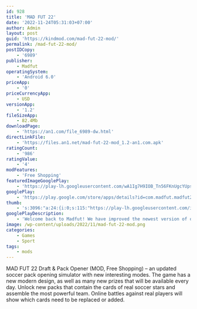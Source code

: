 ```yaml
---
id: 928
title: 'MAD FUT 22'
date: '2022-11-24T05:31:03+07:00'
author: Admin
layout: post
guid: 'https://kindmod.com/mad-fut-22-mod/'
permalink: /mad-fut-22-mod/
postIDCopy:
    - '6989'
publisher:
    - Madfut
operatingSystem:
    - 'Android 6.0'
priceApp:
    - '0'
priceCurrencyApp:
    - USD
versionApp:
    - '1.2'
fileSizeApp:
    - 82.4Mb
downloadPage:
    - 'https://an1.com/file_6989-dw.html'
directLinkFile:
    - 'https://files.an1.net/mad-fut-22-mod_1.2-an1.com.apk'
ratingCount:
    - '986'
ratingValue:
    - '4'
modFeatures:
    - 'Free Shopping'
featuredImageGooglePlay:
    - 'https://play-lh.googleusercontent.com/wA1Ig7H9IOB_Tn56FKnUgcYUpso5Nl3xohhBvwlojMJUrhZJLJASzzECtdfuA1Lu5eQR'
googlePlay:
    - 'https://play.google.com/store/apps/details?id=com.madfut.madfut22'
thumb:
    - 's:3096:"a:24:{i:0;s:115:"https://play-lh.googleusercontent.com/iSElhNbHUeBei7f3IU4z1A6r0HGVQ5d85Ah-zvEgi3axitoxQsMIkGovMz2xNmRkC1o=w526-h296";i:1;s:115:"https://play-lh.googleusercontent.com/5DIbVXV1rOTPeZwtQaYOvOgTTp-gH3IRWBbIVpuvbj3XJswK13WQl2BrggaocH9mUPo=w526-h296";i:2;s:116:"https://play-lh.googleusercontent.com/KAMSo8L7qIQqxn9sk9Mw8AIvi25Zbw7paKKY3wpRTUNOBAGSyPW8HeYBu-hkpQyQvhql=w526-h296";i:3;s:116:"https://play-lh.googleusercontent.com/-Jy5VoeNDYpIDRNfIasCtjhdBPxrhgjvIWF7Z4OGNquuliM50W2dNMQNrCk4A7zXkivk=w526-h296";i:4;s:115:"https://play-lh.googleusercontent.com/ucpK_riRoFzavpxRvR928FDlgVa_321KH-s2SoFiyBbsUr8JxSz4Mfytsvq3zAnlhQI=w526-h296";i:5;s:115:"https://play-lh.googleusercontent.com/SoZh6b3uWT6ugWmftY8QkzywhWvyG5iJzuq3bkRhNeTQ5qfoKV3ZX3hZP4gDgv8CvZ4=w526-h296";i:6;s:114:"https://play-lh.googleusercontent.com/x4JbeHmvgzHyuv8gEJuBnKee5Ln1TaYDGOTmNC0NQwemKMiNjNaQY-xWwWqAS7LmIw=w526-h296";i:7;s:116:"https://play-lh.googleusercontent.com/lRhLQdDRZBdNNpDklT9qdZf1PNt6nJbPn6-SQ51MMhFfs7fKaL5C75jxQFOACDWvzn4w=w526-h296";i:8;s:115:"https://play-lh.googleusercontent.com/rt8WFyaavhxKktnLxc0PfKBQ2Yw-5IZOB4OByXvNn0g3pbO6jf7-h3-epOKThR_fyEI=w526-h296";i:9;s:115:"https://play-lh.googleusercontent.com/q0SERB3t8lkDsjJ556DyDRQYWIeSsOJG9I-qw6-Q7tId8I4ZCHmkR20eRQaXKz9h7VM=w526-h296";i:10;s:115:"https://play-lh.googleusercontent.com/3kRHag8KyWxjn3SM4FHhEWyP5plvSTFmGw1a2CkwHL6-y5nIeeuBGorqvZCCAKt0KKU=w526-h296";i:11;s:116:"https://play-lh.googleusercontent.com/LuWLiQwTIm0j9WnmKVOYAPZ1Z6oZK3IPRpqeOZp3eK1IHgcAHvaLHWDwR2xiRf_zA7YN=w526-h296";i:12;s:116:"https://play-lh.googleusercontent.com/ue0ZvnrOVEgfoz94E2nSJmEIOtRokuCw6IQLi0H3ujgeRm1V1F82B37fZnz98jEvhcGq=w526-h296";i:13;s:115:"https://play-lh.googleusercontent.com/1qChoKRyR_BpVRhQq9LB4H5SEFexitgBqHeGDd06V9rgKpYhtwpaIYwRYaXJQ04l0sE=w526-h296";i:14;s:115:"https://play-lh.googleusercontent.com/20GuS-D6PSfoXSHOE22NKnJhd6ZgXvLJA3HPSCKcv0Vpzo4EpquW7n4tr3xdH6_iUaQ=w526-h296";i:15;s:115:"https://play-lh.googleusercontent.com/8po06J3AmYI96OnYrpXnxG_bg-V3Ik4CEdyOsgBC2H-ylXpf43j7rlSZ_0Ntyksvzpc=w526-h296";i:16;s:115:"https://play-lh.googleusercontent.com/uhkJZ7aGDwNcv2NzPi5y2gIkp73vdnByGzXPplYN4gz8JWV5sj0SxdRMIgc9SwvO3QQ=w526-h296";i:17;s:114:"https://play-lh.googleusercontent.com/fHG0LaB97kxwkGGxX2NiTGKheaspEPp9G0_YUpOSq9vRGUTIq918tiAWuuxKBybOKg=w526-h296";i:18;s:115:"https://play-lh.googleusercontent.com/IxefiAjp8lW_0WBZjOR2AiAMflY5u8ztp3wcs3xQMq9g-Q944oI81hfyru4mitwdW-Y=w526-h296";i:19;s:116:"https://play-lh.googleusercontent.com/9hpZTyJiVKu3Xz6kLUls0I1poqUI2i9GZuFDsgFPkTYTweANDuuHKckhbz-wIpIt9McU=w526-h296";i:20;s:114:"https://play-lh.googleusercontent.com/QUsHqUogGOfu1Xe_EXfEe_eXrks3jk28q_2G9bohZJJDECpoeQiUl6vbAontvOeGZQ=w526-h296";i:21;s:114:"https://play-lh.googleusercontent.com/u7MdFDHXNfLrbf0jtoHM2aGgq9YTBjQ4uTLUJR2SWoIyPxGyd_sn-1qvOVcCd4Sixg=w526-h296";i:22;s:116:"https://play-lh.googleusercontent.com/9jMCwEnenWTonxcfK3Pf7AH4J-R1DuJUOPdX9TGiccbeTu-UGAaIfP3izlQ_rBqa96EI=w526-h296";i:23;s:115:"https://play-lh.googleusercontent.com/v6LiPsG1BqqVGulwpfnZGpI8VXO-UPgKtgrsY29fguN6fBNPW-N9Zua1JEaK2lhdCCY=w526-h296";}";'
googlePlayDescription:
    - 'Welcome back to Madfut! We have improved the newest version of our Madfut app in every way. Get ready for even more new modes and more exciting content than ever before. The ’22 Madfut season officially starts now, and we can’t wait to make it the best one yet.. Big new additions in Madfut 22:. • SBC Groups: complete collections of interesting Squad Building Challenges to earn elite rewards and unique cards.'
image: /wp-content/uploads/2022/11/mad-fut-22-mod.png
categories:
    - Games
    - Sport
tags:
    - mods
---
```


MAD FUT 22 Draft &amp; Pack Opener (MOD, Free Shopping) – an updated soccer pack opening simulator with new interesting modes. The game has a new modern design, as well as many new prizes that will be available every day. Unlock new packs that contain the cards of real soccer stars and assemble the most powerful team. Online battles against real players will show which cards need to be replaced or added.